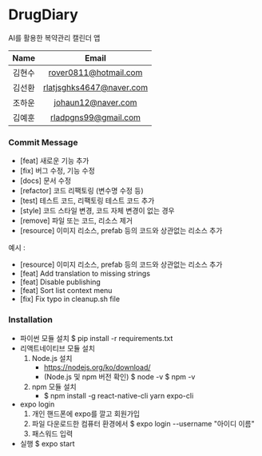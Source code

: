 # DrugDiary

AI를 활용한 복약관리 캘린더 앱

|  Name  |          Email           |
| :----: | :----------------------: |
| 김현수 |  rover0811@hotmail.com   |
| 김선환 | rlatjsghks4647@naver.com |
| 조하운 |    johaun12@naver.com    |
| 김예훈 |   rladpgns99@gmail.com   |

### Commit Message

- [feat] 새로운 기능 추가
- [fix] 버그 수정, 기능 수정
- [docs] 문서 수정
- [refactor] 코드 리팩토링 (변수명 수정 등)
- [test] 테스트 코드, 리팩토링 테스트 코드 추가
- [style] 코드 스타일 변경, 코드 자체 변경이 없는 경우
- [remove] 파일 또는 코드, 리소스 제거
- [resource] 이미지 리소스, prefab 등의 코드와 상관없는 리소스 추가

예시 :

- [resource] 이미지 리소스, prefab 등의 코드와 상관없는 리소스 추가
- [feat] Add translation to missing strings
- [feat] Disable publishing
- [feat] Sort list context menu
- [fix] Fix typo in cleanup.sh file


### Installation

- 파이썬 모듈 설치
$ pip install -r requirements.txt
- 리액트네이티브 모듈 설치
    1. Node.js 설치 
        - https://nodejs.org/ko/download/
        - (Node.js 및 npm 버전 확인) $ node -v $ npm -v
    2. npm 모듈 설치
        - $ npm install -g react-native-cli yarn expo-cli
- expo login
    1. 개인 핸드폰에 expo를 깔고 회원가입
    2. 파일 다운로드한 컴퓨터 환경에서 $ expo login --username "아이디 이름"
    3. 패스워드 입력
- 실행
$ expo start
